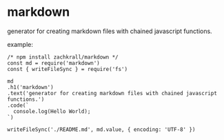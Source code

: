 # markdown

generator for creating markdown files with chained javascript functions.

example:
```
/* npm install zachkrall/markdown */
const md = require('markdown')
const { writeFileSync } = require('fs')

md
.h1('markdown')
.text('generator for creating markdown files with chained javascript functions.')
.code(`
  console.log(Hello World);
`)

writeFileSync('./README.md', md.value, { encoding: 'UTF-8' })
```
